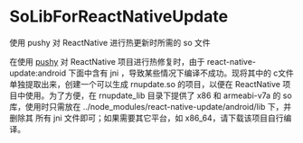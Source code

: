 # SoLibForReactNativeUpdate
使用 pushy 对 ReactNative 进行热更新时所需的 so 文件

在使用 [pushy](http://update.reactnative.cn/ "pushy") 对 ReactNative 项目进行热修复时，由于 react-native-update:android 下面中含有 jni ，导致某些情况下编译不成功。现将其中的 c文件 单独提取出来，创建一个可以生成 rnupdate.so 的项目，以便在 ReactNative 项目中使用。为了方便，在 rnupdate_lib 目录下提供了 x86 和 armeabi-v7a 的 so 库，使用时只需放在 ../node_modules/react-native-update/android/lib 下，并删除其 所有 jni 文件即可；如果需要其它平台，如 x86_64，请下载该项目自行编译。
